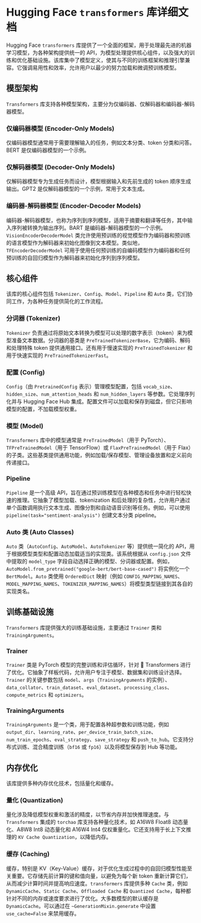 # Hugging Face `transformers` 库详细文档

Hugging Face `transformers` 库提供了一个全面的框架，用于处理最先进的机器学习模型，为各种架构提供统一的 API，为模型处理提供核心组件，以及强大的训练和优化基础设施。该库集中了模型定义，使其与不同的训练框架和推理引擎兼容。它强调易用性和效率，允许用户以最少的努力加载和微调预训练模型。

## 模型架构

`Transformers` 库支持各种模型架构，主要分为仅编码器、仅解码器和编码器-解码器模型。

### 仅编码器模型 (Encoder-Only Models)

仅编码器模型通常用于需要理解输入的任务，例如文本分类、token 分类和问答。BERT 是仅编码器模型的一个示例。

### 仅解码器模型 (Decoder-Only Models)

仅解码器模型专为生成任务而设计，模型根据输入和先前生成的 token 顺序生成输出。GPT2 是仅解码器模型的一个示例，常用于文本生成。

### 编码器-解码器模型 (Encoder-Decoder Models)

编码器-解码器模型，也称为序列到序列模型，适用于摘要和翻译等任务，其中输入序列被转换为输出序列。BART 是编码器-解码器模型的一个示例。`VisionEncoderDecoderModel` 类允许使用预训练的视觉模型作为编码器和预训练的语言模型作为解码器来初始化图像到文本模型。类似地，`TFEncoderDecoderModel` 可用于使用任何预训练的自编码模型作为编码器和任何预训练的自回归模型作为解码器来初始化序列到序列模型。

## 核心组件

该库的核心组件包括 `Tokenizer`、`Config`、`Model`、`Pipeline` 和 `Auto` 类，它们协同工作，为各种任务提供简化的工作流程。

### 分词器 (Tokenizer)

`Tokenizer` 负责通过将原始文本转换为模型可以处理的数字表示（token）来为模型准备文本数据。分词器的基类是 `PreTrainedTokenizerBase`，它为编码、解码和处理特殊 token 提供通用接口。还有用于慢速实现的 `PreTrainedTokenizer` 和用于快速实现的 `PreTrainedTokenizerFast`。

### 配置 (Config)

`Config`（由 `PretrainedConfig` 表示）管理模型配置，包括 `vocab_size`、`hidden_size`、`num_attention_heads` 和 `num_hidden_layers` 等参数。它处理序列化并与 Hugging Face Hub 集成。配置文件可以加载和保存到磁盘，但它只影响模型的配置，不加载模型权重。

### 模型 (Model)

`Transformers` 库中的模型通常是 `PreTrainedModel`（用于 PyTorch）、`TFPreTrainedModel`（用于 TensorFlow）或 `FlaxPreTrainedModel`（用于 Flax）的子类。这些基类提供通用功能，例如加载/保存模型、管理设备放置和定义前向传递接口。

### Pipeline

`Pipeline` 是一个高级 API，旨在通过预训练模型在各种模态和任务中进行轻松快速的推理。它抽象了模型加载、tokenization 和后处理的复杂性，允许用户通过单个函数调用执行文本生成、图像分割和自动语音识别等任务。例如，可以使用 `pipeline(task="sentiment-analysis")` 创建文本分类 pipeline。

### Auto 类 (Auto Classes)

`Auto` 类（`AutoConfig`、`AutoModel`、`AutoTokenizer` 等）提供统一简化的 API，用于根据模型类型和配置动态加载适当的实现类。该系统根据从 `config.json` 文件中提取的 `model_type` 字段自动选择正确的模型、分词器或配置。例如，`AutoModel.from_pretrained("google-bert/bert-base-cased")` 将实例化一个 `BertModel`。`Auto` 类使用 `OrderedDict` 映射（例如 `CONFIG_MAPPING_NAMES`、`MODEL_MAPPING_NAMES`、`TOKENIZER_MAPPING_NAMES`）将模型类型链接到其各自的实现类名。

## 训练基础设施

`Transformers` 库提供强大的训练基础设施，主要通过 `Trainer` 类和 `TrainingArguments`。

### Trainer

`Trainer` 类是 PyTorch 模型的完整训练和评估循环，针对 🤗 Transformers 进行了优化。它抽象了样板代码，允许用户专注于模型、数据集和训练设计选择。`Trainer` 的关键参数包括 `model`、`args`（`TrainingArguments` 的实例）、`data_collator`、`train_dataset`、`eval_dataset`、`processing_class`、`compute_metrics` 和 `optimizers`。

### TrainingArguments

`TrainingArguments` 是一个类，用于配置各种超参数和训练功能，例如 `output_dir`、`learning_rate`、`per_device_train_batch_size`、`num_train_epochs`、`eval_strategy`、`save_strategy` 和 `push_to_hub`。它支持分布式训练、混合精度训练（`bf16` 或 `fp16`）以及将模型保存到 Hub 等功能。

## 内存优化

该库提供多种内存优化技术，包括量化和缓存。

### 量化 (Quantization)

量化涉及降低模型权重和激活的精度，以节省内存并加快推理速度。与 `Transformers` 集成的 `torchao` 库支持各种量化技术，如 A16W8 Float8 动态量化、A8W8 Int8 动态量化和 A16W4 Int4 仅权重量化。它还支持用于长上下文推理的 `KV Cache Quantization`，以降低内存。

### 缓存 (Caching)

缓存，特别是 KV（Key-Value）缓存，对于优化生成过程中的自回归模型性能至关重要。它存储先前计算的键和值向量，以避免为每个新 token 重新计算它们，从而减少计算时间并提高响应速度。`transformers` 库提供多种 `Cache` 类，例如 `DynamicCache`、`Static Cache`、`Offloaded Cache` 和 `Quantized Cache`，每种都针对不同的内存或速度要求进行了优化。大多数模型的默认缓存是 `DynamicCache`。可以通过在 `~GenerationMixin.generate` 中设置 `use_cache=False` 来禁用缓存。
